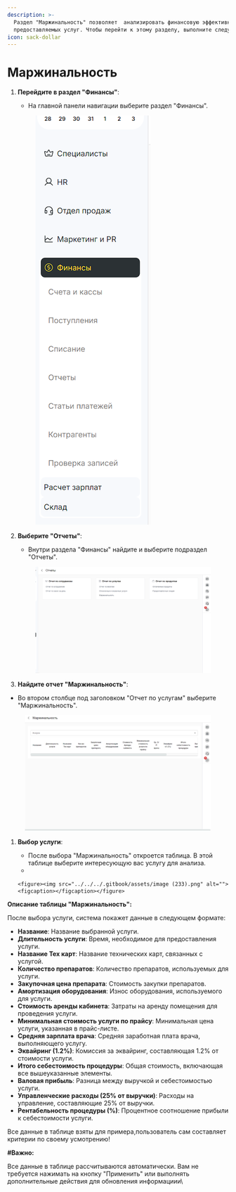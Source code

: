 ```yaml
---
description: >-
  Раздел "Маржинальность" позволяет  анализировать финансовую эффективность
  предоставляемых услуг. Чтобы перейти к этому разделу, выполните следующее
icon: sack-dollar
---
```


# Маржинальность

1.  **Перейдите в раздел "Финансы"**:

    * На главной панели навигации выберите раздел "Финансы".

    <figure><img src="../../../.gitbook/assets/image (229).png" alt=""><figcaption></figcaption></figure>
2.  **Выберите "Отчеты"**:

    * Внутри раздела "Финансы" найдите и выберите подраздел "Отчеты".

    <figure><img src="../../../.gitbook/assets/image (231).png" alt=""><figcaption></figcaption></figure>
3. **Найдите отчет "Маржинальность"**:

* Во втором столбце под заголовком "Отчет по услугам" выберите "Маржинальность".

<figure><img src="../../../.gitbook/assets/image (232).png" alt=""><figcaption></figcaption></figure>

1. **Выбор услуги**:
   * После выбора "Маржинальность" откроется таблица. В этой таблице выберите интересующую вас услугу для анализа.
   *

       <figure><img src="../../../.gitbook/assets/image (233).png" alt=""><figcaption></figcaption></figure>

**Описание таблицы "Маржинальность":**

После выбора услуги, система покажет данные в следующем формате:

* **Название**: Название выбранной услуги.
* **Длительность услуги**: Время, необходимое для предоставления услуги.
* **Название Тех карт**: Название технических карт, связанных с услугой.
* **Количество препаратов**: Количество препаратов, используемых для услуги.
* **Закупочная цена препарата**: Стоимость закупки препаратов.
* **Амортизация оборудования**: Износ оборудования, используемого для услуги.
* **Стоимость аренды кабинета**: Затраты на аренду помещения для проведения услуги.
* **Минимальная стоимость услуги по прайсу**: Минимальная цена услуги, указанная в прайс-листе.
* **Средняя зарплата врача**: Средняя заработная плата врача, выполняющего услугу.
* **Эквайринг (1.2%)**: Комиссия за эквайринг, составляющая 1.2% от стоимости услуги.
* **Итого себестоимость процедуры**: Общая стоимость, включающая все вышеуказанные элементы.
* **Валовая прибыль**: Разница между выручкой и себестоимостью услуги.
* **Управленческие расходы (25% от выручки)**: Расходы на управление, составляющие 25% от выручки.
* **Рентабельность процедуры (%)**: Процентное соотношение прибыли к себестоимости услуги.

Все данные в таблице взяты для примера,пользователь сам составляет критерии по своему усмотрению!

**#Важно:**

Все данные в таблице рассчитываются автоматически. Вам не требуется нажимать на кнопку "Применить" или выполнять дополнительные действия для обновления информациии\
